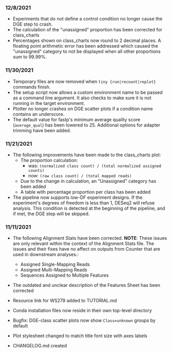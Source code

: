 ### 12/8/2021
- Experiments that do not define a control condition no longer cause the DGE step to crash.
- The calculation of the "unassigned" proportion has been corrected for class_charts
- Percentages shown on class_charts now round to 2 decimal places. A floating point arithmetic error has been addressed which caused the "unassigned" category to not be displayed when all other proportions sum to 99.99%.

### 11/30/2021
- Temporary files are now removed when `tiny {run|recount|replot}` commands finish.
- The setup script now allows a custom environment name to be passed as a command line argument. It also checks to make sure it is not running in the target environment.
- Plotter no longer crashes on DGE scatter plots if a condition name contains an underscore.
- The default value for fastp's  minimum average quality score (`average_qual`) has been lowered to 25. Additional options for adapter trimming have been added.

### 11/21/2021
- The following improvements have been made to the  class_charts plot:
    - The proportion calculation: 
      - was: `(normalized class count) / (total normalized assigned counts)`
      - now: `(raw class count) / (total mapped reads)`
    - Due to the change in calculation, an "Unassigned" category has been added
    - A table with percentage proportion per class has been added
- The pipeline now supports low-DF experiment designs. If the experiment's degrees of freedom is less than 1, DESeq2 will refuse analysis. This condition is detected at the beginning of the pipeline, and if met, the DGE step will be skipped.

### 11/11/2021

- The following Alignment Stats have been corrected. **NOTE**: These issues are only relevant within the context of the Alignment Stats file. The issues and their fixes have no affect on outputs from Counter that are used in downstream analyses.:
  - Assigned Single-Mapping Reads
  - Assigned Multi-Mapping Reads
  - Sequences Assigned to Multiple Features
  
- The outdated and unclear description of the Features Sheet has been corrected
- Resource link for WS279 added to TUTORIAL.md
- Conda installation files now reside in their own top-level directory
- Bugfix: DGE-class scatter plots now show `Class=unknown` groups by default
- Plot stylesheet changed to match title font size with axes labels
- CHANGELOG.md created 